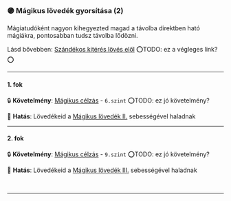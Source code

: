 ### 🟣 Mágikus lövedék gyorsítása (2)

Mágiatudóként nagyon kihegyezted magad a távolba direktben ható mágiákra, pontosabban tudsz távolba lődözni.

Lásd bővebben: [Szándékos kitérés lövés elől](../073_tavharc_taktikak.md#sz%C3%A1nd%C3%A9kos-kit%C3%A9r%C3%A9s-l%C3%B6v%C3%A9s-el%C5%91l) ⭕TODO: ez a végleges link?⭕

---
#### 1. fok

🔒 **Követelmény**: [Mágikus célzás](../kepzettsegek.harci/harcmodor.md) - `6.szint` ⭕TODO: ez jó követelmény?

🌟 **Hatás**: Lövedékeid a [Mágikus lövedék II.](../magia.arkanumok/elemi_magia.md#komplexit%C3%A1s) sebességével haladnak

---
#### 2. fok

🔒 **Követelmény**: [Mágikus célzás](../kepzettsegek.harci/harcmodor.md) - `9.szint` ⭕TODO: ez jó követelmény?

🌟 **Hatás**: Lövedékeid a [Mágikus lövedék III.](../magia.arkanumok/elemi_magia.md#komplexit%C3%A1s) sebességével haladnak

<br />

---
